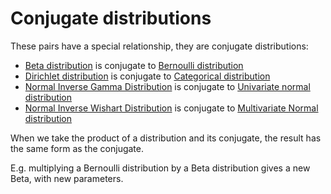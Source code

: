 # Conjugate distributions

These pairs have a special relationship, they are conjugate distributions:
- [Beta distribution](2022100910) is conjugate to [Bernoulli distribution](2022100810)
- [Dirichlet distribution](2022100911) is conjugate to [Categorical distribution](202210091049)
- [Normal Inverse Gamma Distribution](202210091117) is conjugate to [Univariate normal distribution](202210091114)
- [Normal Inverse Wishart Distribution](202210101311) is conjugate to [Multivariate Normal distribution](202210101307)

When we take the product of a distribution and its conjugate, the result has the same
form as the conjugate.

E.g. multiplying a Bernoulli distribution by a Beta distribution gives a new
Beta, with new parameters.
